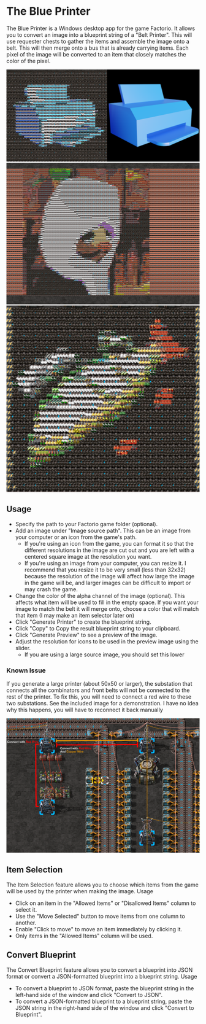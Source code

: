 # The Blue Printer

The Blue Printer is a Windows desktop app for the game Factorio. It allows you to convert an image into a blueprint string of a "Belt Printer".  This will use requester chests to gather the items and assemble the image onto a belt.  This will then merge onto a bus that is already carrying items.
Each pixel of the image will be converted to an item that closely matches the color of the pixel.

![Comparison of image made of items vs origional image](/Images/Example.png)
![Wind Waker ScreenShot in items](/Images/Example2.png)
![Factorio Fish in items](/Images/FISH.png)

## Usage

- Specify the path to your Factorio game folder (optional).
- Add an image under "Image source path". This can be an image from your computer or an icon from the game's path.
  - If you're using an icon from the game, you can format it so that the different resolutions in the image are cut out and you are left with a centered square image at the resolution you want.
  - If you're using an image from your computer, you can resize it. I recommend that you resize it to be very small (less than 32x32) because the resolution of the image will affect how large the image in the game will be, and larger images can be difficult to import or may crash the game.
- Change the color of the alpha channel of the image (optional). This affects what item will be used to fill in the empty space.  If you want your image to match the belt it will merge onto, choose a color that will match that item (I may make an item selector later on)
- Click "Generate Printer" to create the blueprint string.
- Click "Copy" to Copy the result blueprint string to your clipboard.
- Click "Generate Preview" to see a preview of the image.
- Adjust the resolution for icons to be used in the preview image using the slider.
  - If you are using a large source image, you should set this lower

### Known Issue

If you generate a large printer (about 50x50 or larger), the substation that connects all the combinators and front belts will not be connected to the rest of the printer. To fix this, you will need to connect a red wire to these two substations. See the included image for a demonstration.
I have no idea why this happens, you will have to reconnect it back manually

![Factorio Fish in items](/Images/BrokenExampleGuide.png)

## Item Selection

The Item Selection feature allows you to choose which items from the game will be used by the printer when making the image.
Usage

- Click on an item in the "Allowed Items" or "Disallowed Items" column to select it.
- Use the "Move Selected" button to move items from one column to another.
- Enable "Click to move" to move an item immediately by clicking it.
- Only items in the "Allowed Items" column will be used.

## Convert Blueprint

The Convert Blueprint feature allows you to convert a blueprint into JSON format or convert a JSON-formatted blueprint into a blueprint string.
Usage

- To convert a blueprint to JSON format, paste the blueprint string in the left-hand side of the window and click "Convert to JSON".
- To convert a JSON-formatted blueprint to a blueprint string, paste the JSON string in the right-hand side of the window and click "Convert to Blueprint".
